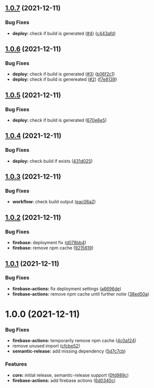 ## [1.0.7](https://github.com/sws2apps/lmm-oa-sws/compare/v1.0.6...v1.0.7) (2021-12-11)


### Bug Fixes

* **deploy:** check if build is generated ([#4](https://github.com/sws2apps/lmm-oa-sws/issues/4)) ([c443afd](https://github.com/sws2apps/lmm-oa-sws/commit/c443afdd4ee4dfd616c9254ebfda68ba3e94391e))

## [1.0.6](https://github.com/sws2apps/lmm-oa-sws/compare/v1.0.5...v1.0.6) (2021-12-11)


### Bug Fixes

* **deploy:** check if build is generated ([#3](https://github.com/sws2apps/lmm-oa-sws/issues/3)) ([b06f2c1](https://github.com/sws2apps/lmm-oa-sws/commit/b06f2c1f30121004b916a32ef024d49eb993d436))
* **deploy:** check if build is genereated ([#2](https://github.com/sws2apps/lmm-oa-sws/issues/2)) ([f7e8139](https://github.com/sws2apps/lmm-oa-sws/commit/f7e81393f043a9739dd16ceffb7cbcd83a19d960))

## [1.0.5](https://github.com/sws2apps/lmm-oa-sws/compare/v1.0.4...v1.0.5) (2021-12-11)


### Bug Fixes

* **deploy:** check if build is generated ([670e6e5](https://github.com/sws2apps/lmm-oa-sws/commit/670e6e53b503feef7320e032e359ceb79583a0ad))

## [1.0.4](https://github.com/sws2apps/lmm-oa-sws/compare/v1.0.3...v1.0.4) (2021-12-11)


### Bug Fixes

* **deploy:** check build if exists ([431d025](https://github.com/sws2apps/lmm-oa-sws/commit/431d025cb05b69e9d9d7aa07cacae2985b5edeea))

## [1.0.3](https://github.com/sws2apps/lmm-oa-sws/compare/v1.0.2...v1.0.3) (2021-12-11)


### Bug Fixes

* **workflow:** check build output ([eac06a2](https://github.com/sws2apps/lmm-oa-sws/commit/eac06a217d2c194b95c602c296d4ba9b36fb19f6))

## [1.0.2](https://github.com/sws2apps/lmm-oa-sws/compare/v1.0.1...v1.0.2) (2021-12-11)


### Bug Fixes

* **firebase:** deployment fix ([d078bb4](https://github.com/sws2apps/lmm-oa-sws/commit/d078bb4f478c39c9d84450868c7ebc45a9c02044))
* **firebase:** remove npm cache ([9215619](https://github.com/sws2apps/lmm-oa-sws/commit/9215619aa39d3ea0da41c2eac6319b0139dc122f))

## [1.0.1](https://github.com/sws2apps/lmm-oa-sws/compare/v1.0.0...v1.0.1) (2021-12-11)


### Bug Fixes

* **firebase-actions:** fix deployment settings ([a6696de](https://github.com/sws2apps/lmm-oa-sws/commit/a6696ded620d81b409c1a89216e686a48442afaa))
* **firebase-actions:** remove npm cache until further notie ([38ed50a](https://github.com/sws2apps/lmm-oa-sws/commit/38ed50add78e47adb7f42aab56ad0933739d895c))

# 1.0.0 (2021-12-11)


### Bug Fixes

* **firebase-actions:** temporarily remove npm cache ([4c0a124](https://github.com/sws2apps/lmm-oa-sws/commit/4c0a1249e26437c1745f14705ab6fa6a90a1c454))
* remove unused import ([cfcbe52](https://github.com/sws2apps/lmm-oa-sws/commit/cfcbe52384cca3c5e98cbe878634e92a49469a03))
* **semantic-release:** add missing dependency ([5d7c7cb](https://github.com/sws2apps/lmm-oa-sws/commit/5d7c7cb2a094fcabdbe3fac6a3711d819a405a31))


### Features

* **core:** initial release, semantic-release support ([0fd989c](https://github.com/sws2apps/lmm-oa-sws/commit/0fd989c6d8367d3e7d7f82f3e52c2af10bdce40b))
* **firebase-actions:** add firebase actions ([6d0340c](https://github.com/sws2apps/lmm-oa-sws/commit/6d0340c83da1650b13029d33b9e622517cfd84a3))
